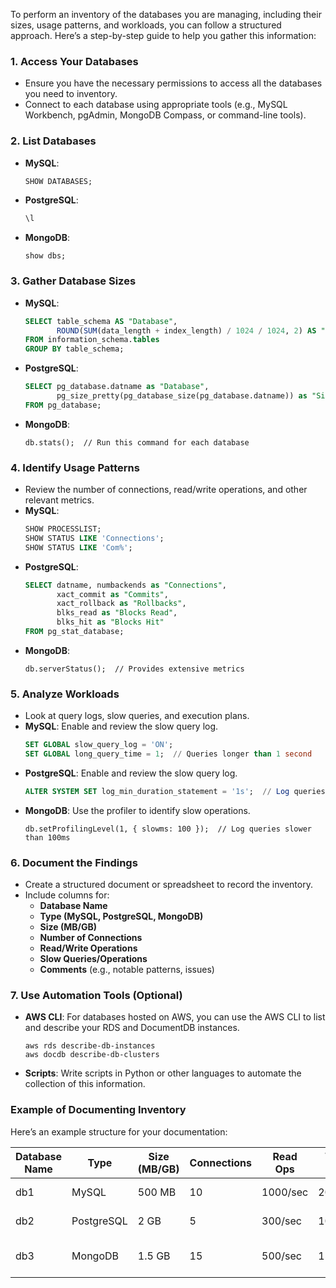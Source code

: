 To perform an inventory of the databases you are managing, including their sizes, usage patterns, and workloads, you can follow a structured approach. Here’s a step-by-step guide to help you gather this information:

### 1. **Access Your Databases**
   - Ensure you have the necessary permissions to access all the databases you need to inventory.
   - Connect to each database using appropriate tools (e.g., MySQL Workbench, pgAdmin, MongoDB Compass, or command-line tools).

### 2. **List Databases**
   - **MySQL**:
     ```sql
     SHOW DATABASES;
     ```
   - **PostgreSQL**:
     ```sql
     \l
     ```
   - **MongoDB**:
     ```shell
     show dbs;
     ```

### 3. **Gather Database Sizes**
   - **MySQL**: 
     ```sql
     SELECT table_schema AS "Database",
            ROUND(SUM(data_length + index_length) / 1024 / 1024, 2) AS "Size (MB)"
     FROM information_schema.tables
     GROUP BY table_schema;
     ```
   - **PostgreSQL**:
     ```sql
     SELECT pg_database.datname as "Database",
            pg_size_pretty(pg_database_size(pg_database.datname)) as "Size"
     FROM pg_database;
     ```
   - **MongoDB**:
     ```shell
     db.stats();  // Run this command for each database
     ```

### 4. **Identify Usage Patterns**
   - Review the number of connections, read/write operations, and other relevant metrics.
   - **MySQL**: 
     ```sql
     SHOW PROCESSLIST;
     SHOW STATUS LIKE 'Connections';
     SHOW STATUS LIKE 'Com%';
     ```
   - **PostgreSQL**:
     ```sql
     SELECT datname, numbackends as "Connections",
            xact_commit as "Commits",
            xact_rollback as "Rollbacks",
            blks_read as "Blocks Read",
            blks_hit as "Blocks Hit"
     FROM pg_stat_database;
     ```
   - **MongoDB**:
     ```shell
     db.serverStatus();  // Provides extensive metrics
     ```

### 5. **Analyze Workloads**
   - Look at query logs, slow queries, and execution plans.
   - **MySQL**: Enable and review the slow query log.
     ```sql
     SET GLOBAL slow_query_log = 'ON';
     SET GLOBAL long_query_time = 1;  // Queries longer than 1 second
     ```
   - **PostgreSQL**: Enable and review the slow query log.
     ```sql
     ALTER SYSTEM SET log_min_duration_statement = '1s';  // Log queries longer than 1 second
     ```
   - **MongoDB**: Use the profiler to identify slow operations.
     ```shell
     db.setProfilingLevel(1, { slowms: 100 });  // Log queries slower than 100ms
     ```

### 6. **Document the Findings**
   - Create a structured document or spreadsheet to record the inventory.
   - Include columns for:
     - **Database Name**
     - **Type (MySQL, PostgreSQL, MongoDB)**
     - **Size (MB/GB)**
     - **Number of Connections**
     - **Read/Write Operations**
     - **Slow Queries/Operations**
     - **Comments** (e.g., notable patterns, issues)

### 7. **Use Automation Tools (Optional)**
   - **AWS CLI**: For databases hosted on AWS, you can use the AWS CLI to list and describe your RDS and DocumentDB instances.
     ```shell
     aws rds describe-db-instances
     aws docdb describe-db-clusters
     ```
   - **Scripts**: Write scripts in Python or other languages to automate the collection of this information.

### Example of Documenting Inventory
Here’s an example structure for your documentation:

| Database Name | Type       | Size (MB/GB) | Connections | Read Ops | Write Ops | Slow Queries | Comments                |
|---------------|------------|--------------|-------------|----------|-----------|--------------|-------------------------|
| db1           | MySQL      | 500 MB       | 10          | 1000/sec | 200/sec   | 5/sec        | High read workload      |
| db2           | PostgreSQL | 2 GB         | 5           | 300/sec  | 100/sec   | 2/sec        | Moderate usage          |
| db3           | MongoDB    | 1.5 GB       | 15          | 500/sec  | 150/sec   | 10/sec       | Needs index optimization|
